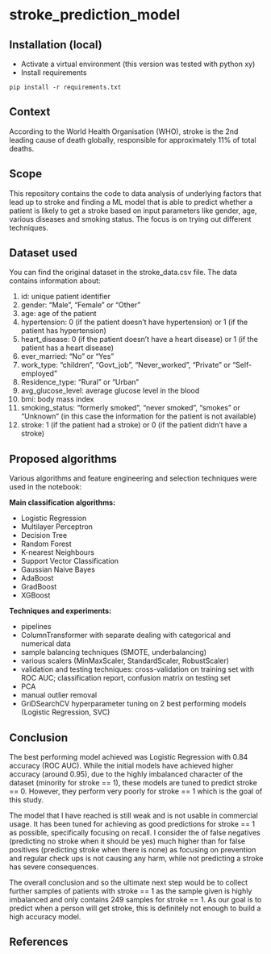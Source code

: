 # stroke_prediction_model

## Installation (local)
* Activate a virtual environment (this version was tested with python xy)
* Install requirements

```
pip install -r requirements.txt
```


## Context
According to the World Health Organisation (WHO), stroke is the 2nd leading cause of death globally, responsible for approximately 11% of total deaths.

## Scope
This repository contains the code to data analysis of underlying factors that lead up to stroke and finding a ML model that is able to predict whether a patient is likely to get a stroke based on input parameters like gender, age, various diseases and smoking status. The focus is on trying out different techniques.


## Dataset used
You can find the original dataset in the stroke_data.csv file. The data contains information about:
1) id: unique patient identifier
2) gender: “Male”, “Female” or “Other”
3) age: age of the patient
4) hypertension: 0 (if the patient doesn’t have hypertension) or 1 (if the patient has hypertension)
5) heart_disease: 0 (if the patient doesn’t have a heart disease) or 1 (if the patient has a heart disease)
6) ever_married: “No” or “Yes”
7) work_type: “children”, “Govt_job”, “Never_worked”, “Private” or “Self-employed”
8) Residence_type: “Rural” or “Urban”
9) avg_glucose_level: average glucose level in the blood
10) bmi: body mass index
11) smoking_status: “formerly smoked”, “never smoked”, “smokes” or “Unknown” (in
this case the information for the patient is not available)
12) stroke: 1 (if the patient had a stroke) or 0 (if the patient didn’t have a stroke)


## Proposed algorithms
Various algorithms and feature engineering and selection techniques were used in the notebook:

**Main classification algorithms:**
  * Logistic Regression
  * Multilayer Perceptron
  * Decision Tree
  * Random Forest
  * K-nearest Neighbours
  * Support Vector Classification
  * Gaussian Naive Bayes 
  * AdaBoost 
  * GradBoost
  * XGBoost

**Techniques and experiments:**
  * pipelines 
  * ColumnTransformer with separate dealing with categorical and numerical data
  * sample balancing techniques (SMOTE, underbalancing)
  * various scalers (MinMaxScaler, StandardScaler, RobustScaler)
  * validation and testing techniques: cross-validation on training set with ROC AUC; classification report, confusion matrix on testing set
  * PCA
  * manual outlier removal
  * GriDSearchCV hyperparameter tuning on 2 best performing models (Logistic Regression, SVC)


## Conclusion
The best performing model achieved was Logistic Regression with 0.84 accuracy (ROC AUC). 
While the initial models have achieved higher accuracy (around 0.95), due to the highly imbalanced character of the dataset (minority for stroke == 1), these models are tuned to predict stroke == 0. However, they perform very poorly for stroke == 1 which is the goal of this study. 

The model that I have reached is still weak and is not usable in commercial usage. It has been tuned for achieving as good predictions for stroke == 1 as possible, specifically focusing on recall. I consider the of false negatives (predicting no stroke when it should be yes) much higher than for false positives (predicting stroke when there is none) as focusing on prevention and regular check ups is not causing any harm, while not predicting a stroke has severe consequences.

The overall conclusion and so the ultimate next step would be to collect further samples of patients with stroke == 1 as the sample given is highly imbalanced and only contains 249 samples for stroke == 1. As our goal is to predict when a person will get stroke, this is definitely not enough to build a high accuracy model.

## References
